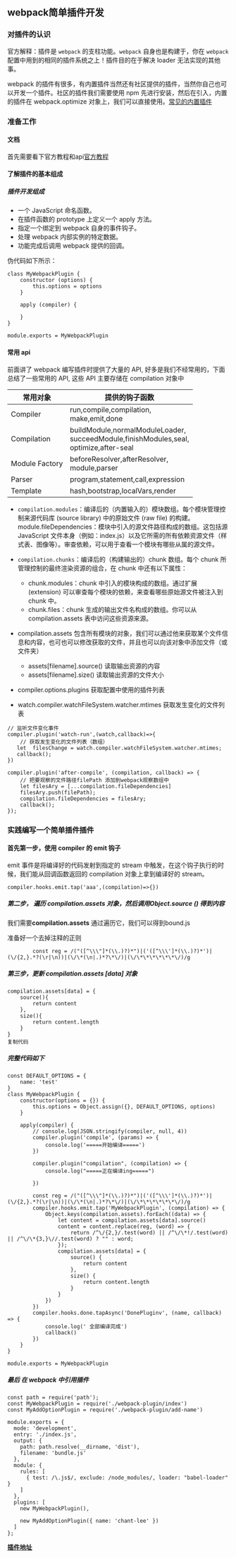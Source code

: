 ## webpack简单插件开发

### 对插件的认识
官方解释：插件是 `webpack` 的支柱功能。`webpack` 自身也是构建于，你在 `webpack` 配置中用到的相同的插件系统之上！插件目的在于解决 loader 无法实现的其他事。

webpack 的插件有很多，有内置插件当然还有社区提供的插件，当然你自己也可以开发一个插件。社区的插件我们需要使用 npm 先进行安装，然后在引入，内置的插件在 webpack.optimize 对象上，我们可以直接使用。[常见的内置插件](https://webpack.docschina.org/plugins)

### 准备工作
#### 文档

首先需要看下官方教程和api[官方教程](https://webpack.js.org/contribute/writing-a-plugin/)

#### 了解插件的基本组成

##### 插件开发组成
* 一个 JavaScript 命名函数。
* 在插件函数的 prototype 上定义一个 apply 方法。
* 指定一个绑定到 webpack 自身的事件钩子。
* 处理 webpack 内部实例的特定数据。
* 功能完成后调用 webpack 提供的回调。

伪代码如下所示：
```
class MyWebpackPlugin {
    constructor (options) {
        this.options = options
    }

    apply (compiler) {
        
    }
}

module.exports = MyWebpackPlugin
```

#### 常用 api

前面讲了 webpack 编写插件时提供了大量的 API, 好多是我们不经常用的，下面总结了一些常用的 API, 这些 API 主要存储在 compilation 对象中

常用对象 | 提供的钩子函数
---|---
Compiler | 	run,compile,compilation,<br>make,emit,done
Compilation | buildModule,normalModuleLoader,<br>succeedModule,finishModules,seal,<br>optimize,after-seal
Module Factory	| beforeResolver,afterResolver,<br>module,parser
Parser | program,statement,call,expression
Template | hash,bootstrap,localVars,render

* `compilation.modules`：编译后的（内置输入的）模块数组。每个模块管理控制来源代码库 (source library) 中的原始文件 (raw file) 的构建。 module.fileDependencies：模块中引入的源文件路径构成的数组。这包括源 JavaScript 文件本身（例如：index.js）以及它所需的所有依赖资源文件（样式表、图像等）。审查依赖，可以用于查看一个模块有哪些从属的源文件。

* `compilation.chunks`：编译后的（构建输出的）chunk 数组。每个 chunk 所管理控制的最终渲染资源的组合，在 chunk 中还有以下属性：
  - chunk.modules：chunk 中引入的模块构成的数组。通过扩展 (extension) 可以审查每个模块的依赖，来查看哪些原始源文件被注入到 chunk 中。
  - chunk.files：chunk 生成的输出文件名构成的数组。你可以从 compilation.assets 表中访问这些资源来源。
* compilation.assets 包含所有模块的对象，我们可以通过他来获取某个文件信息和内容，也可也可以修改获取的文件，并且也可以向该对象中添加文件（或文件夹）

   - assets[filename].source() 读取输出资源的内容
   - assets[filename].size() 读取输出资源的文件大小
* compiler.options.plugins 获取配置中使用的插件列表
* watch.compiler.watchFileSystem.watcher.mtimes 获取发生变化的文件列表

```
// 监听文件变化事件
compiler.plugin('watch-run',(watch,callback)=>{
    // 获取发生变化的文件列表（数组）
   let  filesChange = watch.compiler.watchFileSystem.watcher.mtimes;
   callback();
})

compiler.plugin('after-compile', (compilation, callback) => {
    // 把要观察的文件路径filePath 添加到webpack观察数组中
    let filesAry = [...compilation.fileDependencies]
    filesAry.push(filePath);
    compilation.fileDependencies = filesAry;
    callback();
});
```

### 实践编写一个简单插件插件
#### 首先第一步，使用 compiler 的 emit 钩子

emit 事件是将编译好的代码发射到指定的 stream 中触发，在这个钩子执行的时候，我们能从回调函数返回的 compilation 对象上拿到编译好的 stream。
```
compiler.hooks.emit.tap('aaa',(compilation)=>{})
```
#####  第二步， 遍历 compilation.assets 对象，然后调用Object.source () 得到内容
我们需要**compilation.assets** 通过遍历它，我们可以得到bound.js

准备好一个去掉注释的正则
```
        const reg = /("([^\\\"]*(\\.)?)*")|('([^\\\']*(\\.)?)*')|(\/{2,}.*?(\r|\n))|(\/\*(\n|.)*?\*\/)|(\/\*\*\*\*\*\*\/)/g

```

##### 第三步，更新 compilation.assets [data] 对象

```
compilation.assets[data] = {
    source(){
        return content
    },
    size(){
        return content.length
    }
}
复制代码

```
##### 完整代码如下
```
const DEFAULT_OPTIONS = {
    name: 'test'
}
class MyWebpackPlugin {
    constructor(options = {}) {
        this.options = Object.assign({}, DEFAULT_OPTIONS, options)
    }

    apply(compiler) {
        // console.log(JSON.stringify(compiler, null, 4))
        compiler.plugin('compile', (params) => {
            console.log('=====开始编译=====')
        })

        compiler.plugin("compilation", (compilation) => {
            console.log("=====正在编译ing=====")

        })

        const reg = /("([^\\\"]*(\\.)?)*")|('([^\\\']*(\\.)?)*')|(\/{2,}.*?(\r|\n))|(\/\*(\n|.)*?\*\/)|(\/\*\*\*\*\*\*\/)/g
        compiler.hooks.emit.tap('MyWebpackPlugin', (compilation) => {
            Object.keys(compilation.assets).forEach((data) => {
                let content = compilation.assets[data].source()
                content = content.replace(reg, (word) => {
                    return /^\/{2,}/.test(word) || /^\/\*!/.test(word) || /^\/\*{3,}\//.test(word) ? "" : word;
                });
                compilation.assets[data] = {
                    source() {
                        return content
                    },
                    size() {
                        return content.length
                    }
                }
            })
        })
        compiler.hooks.done.tapAsync('DonePluginv', (name, callback) => {
            console.log(' 全部编译完成')
            callback()
        })
    }
}

module.exports = MyWebpackPlugin
```
##### 最后  在 webpack 中引用插件

```
const path = require('path');
const MyWebpackPlugin = require('./webpack-plugin/index')
const MyAddOptionPlugin = require('./webpack-plugin/add-name')

module.exports = {
  mode: 'development',
  entry: './index.js',
  output: {
    path: path.resolve(__dirname, 'dist'),
    filename: 'bundle.js'
  },
  module: {
    rules: [
      { test: /\.js$/, exclude: /node_modules/, loader: "babel-loader" }
    ]
  },
  plugins: [
    new MyWebpackPlugin(),
    
    new MyAddOptionPlugin({ name: 'chant-lee' })
  ]
};
```
**[插件地址](https://github.com/Chant-Lee/webpack-plugin)**